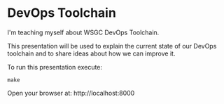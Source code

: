 DevOps Toolchain
=======================

I'm teaching myself about WSGC DevOps Toolchain.

This presentation will be used to explain the current state of our DevOps toolchain
and to share ideas about how we can improve it.

To run this presentation execute:

```
make
```

Open your browser at: http://localhost:8000